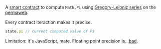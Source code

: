 A [smart contract](https://github.com/ArweaveTeam/SmartWeave) to compute `Math.Pi` using [Gregory-Leibniz series](https://en.wikipedia.org/wiki/Leibniz_formula_for_%CF%80) on the [permaweb](https://arweave.org).

Every contract iteraction makes it precise.

```javascript
state.pi // current computed value of Pi
```

Limitation: It's JavaScript, mate. Floating point precision is...[bad](https://www.codemag.com/Article/1811041/JavaScript-Corner-Math-and-the-Pitfalls-of-Floating-Point-Numbers).